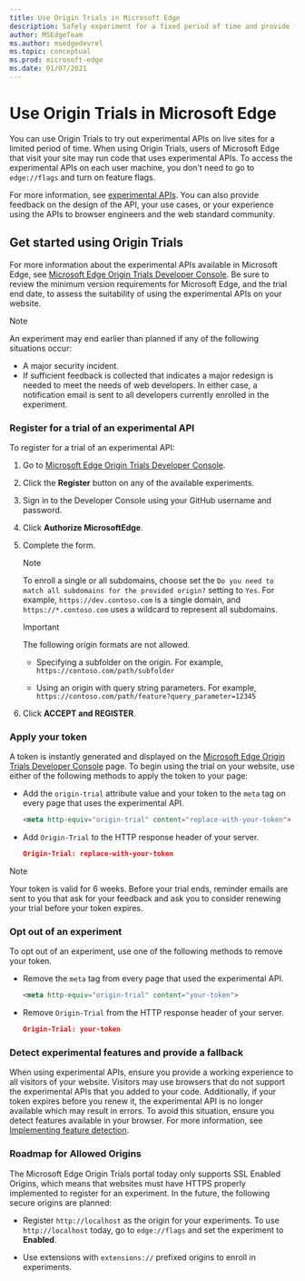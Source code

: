 ```yaml
---
title: Use Origin Trials in Microsoft Edge
description: Safely experiment for a fixed period of time and provide feedback on new platform features.
author: MSEdgeTeam
ms.author: msedgedevrel
ms.topic: conceptual
ms.prod: microsoft-edge
ms.date: 01/07/2021
---
```

# Use Origin Trials in Microsoft Edge

You can use Origin Trials to try out experimental APIs on live sites for a limited period of time.  When using Origin Trials, users of Microsoft Edge that visit your site may run code that uses experimental APIs.  To access the experimental APIs on each user machine, you don't need to go to `edge://flags` and turn on feature flags.

For more information, see [experimental APIs](https://developer.microsoft.com/microsoft-edge/origin-trials).  You can also provide feedback on the design of the API, your use cases, or your experience using the APIs to browser engineers and the web standard community.


<!-- ====================================================================== -->
## Get started using Origin Trials

For more information about the experimental APIs available in Microsoft Edge, see [Microsoft Edge Origin Trials Developer Console](https://developer.microsoft.com/microsoft-edge/origin-trials).  Be sure to review the minimum version requirements for Microsoft Edge, and the trial end date, to assess the suitability of using the experimental APIs on your website.

> [!NOTE]
> An experiment may end earlier than planned if any of the following situations occur:
> *   A major security incident.
> *   If sufficient feedback is collected that indicates a major redesign is needed to meet the needs of web developers.
> In either case, a notification email is sent to all developers currently enrolled in the experiment.

### Register for a trial of an experimental API

To register for a trial of an experimental API:

1. Go to [Microsoft Edge Origin Trials Developer Console](https://developer.microsoft.com/microsoft-edge/origin-trials).

1. Click the **Register** button on any of the available experiments.

1. Sign in to the Developer Console using your GitHub username and password.

1. Click **Authorize MicrosoftEdge**.

1. Complete the form.

    > [!NOTE]
    > To enroll a single or all subdomains, choose set the `Do you need to match all subdomains for the provided origin?` setting to `Yes`.  For example, `https://dev.contoso.com` is a single domain, and `https://*.contoso.com` uses a wildcard to represent all subdomains.

    > [!IMPORTANT]
    > The following origin formats are not allowed.
    > *   Specifying a subfolder on the origin.  For example, `https://contoso.com/path/subfolder`
    >
    > *   Using an origin with query string parameters.  For example, `https://contoso.com/path/feature?query_parameter=12345`

1. Click **ACCEPT and REGISTER**.

### Apply your token

A token is instantly generated and displayed on the [Microsoft Edge Origin Trials Developer Console](https://developer.microsoft.com/microsoft-edge/origin-trials) page.  To begin using the trial on your website, use either of the following methods to apply the token to your page:

*   Add the `origin-trial` attribute value and your token to the `meta` tag on every page that uses the experimental API.

    ```html
    <meta http-equiv="origin-trial" content="replace-with-your-token">
    ```

*   Add `Origin-Trial` to the HTTP response header of your server.

    ```json
    Origin-Trial: replace-with-your-token
    ```

> [!NOTE]
> Your token is valid for 6 weeks.  Before your trial ends, reminder emails are sent to you that ask for your feedback and ask you to consider renewing your trial before your token expires.

### Opt out of an experiment

To opt out of an experiment, use one of the following methods to remove your token.

*   Remove the `meta` tag from every page that used the experimental API.

    ```html
    <meta http-equiv="origin-trial" content="your-token">
    ```

*   Remove `Origin-Trial` from the HTTP response header of your server.

    ```json
    Origin-Trial: your-token
    ```

### Detect experimental features and provide a fallback

When using experimental APIs, ensure you provide a working experience to all visitors of your website.  Visitors may use browsers that do not support the experimental APIs that you added to your code.  Additionally, if your token expires before you renew it, the experimental API is no longer available which may result in errors.  To avoid this situation, ensure you detect features available in your browser.  For more information, see [Implementing feature detection](https://developer.mozilla.org/docs/learn/tools_and_testing/cross_browser_testing/feature_detection).

### Roadmap for Allowed Origins

The Microsoft Edge Origin Trials portal today only supports SSL Enabled Origins, which means that websites must have HTTPS properly implemented to register for an experiment.  In the future, the following secure origins are planned:

*  Register `http://localhost` as the origin for your experiments.  To use `http://localhost` today, go to `edge://flags` and set the experiment to **Enabled**.

*  Use extensions with `extensions://` prefixed origins to enroll in experiments.

